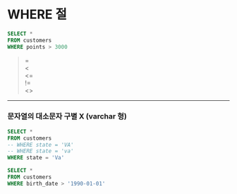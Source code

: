 # WHERE 절

```sql
SELECT * 
FROM customers
WHERE points > 3000
```


>>   
>
>=   
<   
<=   
!=   
<>   
> >    
---
### **문자열의 대소문자 구별 X (varchar 형)**

```sql
SELECT * 
FROM customers
-- WHERE state = 'VA'
-- WHERE state = 'va'
WHERE state = 'Va'
```


```sql
SELECT * 
FROM customers
WHERE birth_date > '1990-01-01'
```


